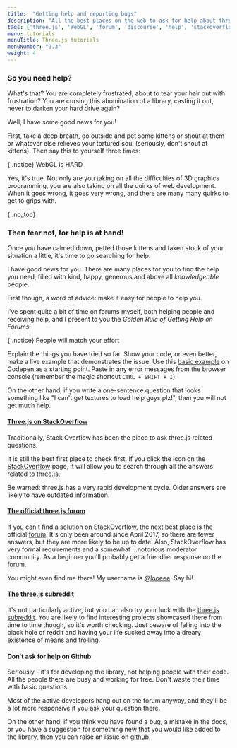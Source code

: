 ```yaml
---
title:  "Getting help and reporting bugs"
description: "All the best places on the web to ask for help about three.js"
tags: ['three.js', 'WebGL', 'forum', 'discourse', 'help', 'stackoverflow', 'reddit', 'subreddit', 'github' ]
menu: tutorials
menuTitle: Three.js tutorials
menuNumber: "0.3"
weight: 4
---
```

### So you need help?

What's that? You are completely frustrated, about to tear your hair out with frustration? You are cursing this abomination of a library, casting it out, never to darken your hard drive again?

Well, I have some good news for you!

First, take a deep breath, go outside and pet some kittens or shout at them or whatever else relieves your tortured soul (seriously, don't shout at kittens). Then say this to yourself three times:

{:.notice}
WebGL is HARD

Yes, it's true. Not only are you taking on all the difficulties of 3D graphics programming, you are also taking on all the quirks of web development. When it goes wrong, it goes very wrong, and there are many many quirks to get to grips with.

{:.no_toc}
### Then fear not, for help is at hand!

Once you have calmed down, petted those kittens and taken stock of your situation a little, it's time to go searching for help.

I have good news for you.  There are many places for you to find the help you need, filled with kind, happy, generous and above all _knowledgeable_ people.

First though, a word of advice: make it easy for people to help you.

I've spent quite a bit of time on forums myself, both helping people and receiving help, and I present to you the _Golden Rule of Getting Help on Forums_:

{:.notice}
People will match your effort

Explain the things you have tried so far. Show your code, or even better, make a live example that demonstrates the issue. Use this [basic example](https://codepen.io/looeee/pen/aEBKYK) on Codepen as a starting point. Paste in any error messages from the browser console (remember the magic shortcut `CTRL + SHIFT + I`).

On the other hand, if you write a one-sentence question that looks something like "I can't get textures to load help guys plz!", then you will not get much help.

#### [Three.js on StackOverflow](https://stackoverflow.com/questions/tagged/three.js?sort=votes)

Traditionally, Stack Overflow has been the place to ask three.js related questions.

It is still the best first place to check first. If you click the <span class="fa fa-fw fa-search" aria-hidden="true"></span> icon on the [StackOverflow](https://stackoverflow.com/questions/tagged/three.js?sort=votes) page, it will allow you to search through all the answers related to three.js.

Be warned: three.js has a very rapid development cycle. Older answers are likely to have outdated information.

#### [The official three.js forum](https://discourse.threejs.org/)

If you can't find a solution on StackOverflow, the next best place is the official [forum](https://discourse.threejs.org/). It's only been around since April 2017, so there are fewer answers, but they are more likely to be up to date. Also, StackOverflow has very formal requirements and a somewhat ...notorious moderator community. As a beginner you'll probably get a friendlier response on the forum.

You might even find me there! My username is [@looeee](https://discourse.threejs.org/u/looeee/activity). Say hi!

#### [The three.js subreddit](https://www.reddit.com/r/threejs)

It's not particularly active, but you can also try your luck with the [three.js subreddit](https://www.reddit.com/r/threejs). You are likely to find interesting projects showcased there from time to time though, so it's worth checking. Just beware of falling into the black hole of reddit and having your life sucked away into a dreary existence of means and trolling.

#### Don't ask for help on Github

Seriously - it's for developing the library, not helping people with their code. All the people there are busy and working for free. Don't waste their time with basic questions.

Most of the active developers hang out on the forum anyway, and they'll be a lot more responsive if you ask your question there.

On the other hand, if you think you have found a bug, a mistake in the docs, or you have a suggestion for something new that you would like added to the library, then you can raise an issue on [github](https://github.com/mrdoob/three.js/issues).
